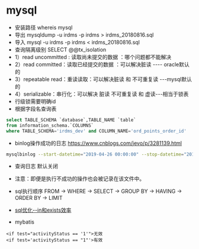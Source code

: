 # mysql
* 安装路径 whereis mysql
* 导出 mysqldump -u irdms -p irdms > irdms_20180816.sql
* 导入 mysql -u irdms -p irdms < irdms_20180816.sql
* 查询隔离级别 SELECT @@tx_isolation
* 1）read uncommitted : 读取尚未提交的数据 ：哪个问题都不能解决
* 2）read committed：读取已经提交的数据 ：可以解决脏读 ---- oracle默认的
* 3）repeatable read：重读读取：可以解决脏读 和 不可重复读 ---mysql默认的
* 4）serializable：串行化：可以解决 脏读 不可重复读 和 虚读---相当于锁表
* 行级锁需要明确id
* 根据字段名查询表

```sql
select TABLE_SCHEMA `database`,TABLE_NAME `table`
from information_schema.`COLUMNS`
where TABLE_SCHEMA='irdms_dev' and COLUMN_NAME='ord_points_order_id'
```

* binlog操作成功的日志
https://www.cnblogs.com/jevo/p/3281139.html

```sh
mysqlbinlog --start-datetime="2019-04-26 00:00:00" --stop-datetime="2019-04-27 00:00:00" binlog.000008 > 20190426.log.bak
```

* 查询日志 默认关闭
* 注意：即便是执行不成功的操作也会被记录在该文件中。

* sql执行顺序 FROM -> WHERE -> SELECT -> GROUP BY -> HAVING -> ORDER BY -> LIMIT
* [sql优化--in和exists效率](http://www.voidcn.com/article/p-udmyxohq-qq.html)

* mybatis

```
<if test="activityStatus == '1'">无效
<if test='activityStatus == "1"'>有效
```
